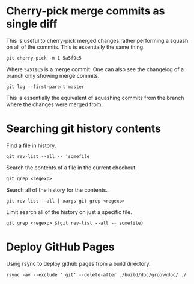 # Cherry-pick merge commits as single diff

This is useful to cherry-pick merged changes rather performing a squash on all
of the commits.  This is essentially the same thing.

    git cherry-pick -m 1 5a5f9c5

Where `5a5f9c5` is a merge commit.  One can also see the changelog of a branch
only showing merge commits.

    git log --first-parent master

This is essentially the equivalent of squashing commits from the branch where
the changes were merged from.

# Searching git history contents

Find a file in history.

    git rev-list --all -- 'somefile'

Search the contents of a file in the current checkout.

    git grep <regexp>

Search all of the history for the contents.

    git rev-list --all | xargs git grep <regexp>

Limit search all of the history on just a specific file.

    git grep <regexp> $(git rev-list --all -- somefile)

# Deploy GitHub Pages

Using rsync to deploy github pages from a build directory.

    rsync -av --exclude '.git' --delete-after ./build/doc/groovydoc/ ./
